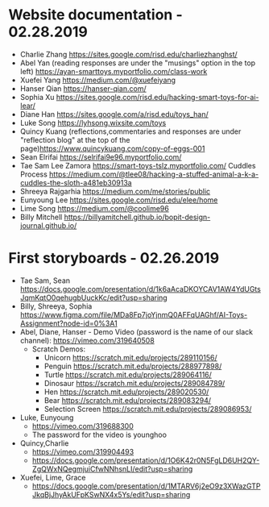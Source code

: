 # Website documentation - 02.28.2019

* Charlie Zhang <https://sites.google.com/risd.edu/charliezhanghst/>
* Abel Yan (reading responses are under the "musings" option in the top left) <https://ayan-smarttoys.myportfolio.com/class-work>
* Xuefei Yang <https://medium.com/@xuefeiyang>
* Hanser Qian <https://hanser-qian.com/>
* Sophia Xu <https://sites.google.com/risd.edu/hacking-smart-toys-for-ai-lear/>
* Diane Han <https://sites.google.com/a/risd.edu/toys_han/>
* Luke Song <https://lyhsong.wixsite.com/toys>
* Quincy Kuang (reflections,commentaries and responses are under "reflection blog" at the top of the page)<https://www.quincykuang.com/copy-of-eggs-001>
* Sean Elrifai <https://selrifai9e96.myportfolio.com/>
* Tae Sam Lee Zamora <https://smart-toys-tslz.myportfolio.com/>
Cuddles Process <https://medium.com/@tlee08/hacking-a-stuffed-animal-a-k-a-cuddles-the-sloth-a481eb30913a>
* Shreeya Rajgarhia <https://medium.com/me/stories/public>
* Eunyoung Lee <https://sites.google.com/risd.edu/elee/home>
* Lime Song https://medium.com/@coolime96
* Billy Mitchell <https://billyamitchell.github.io/bopit-design-journal.github.io/>
   
# First storyboards - 02.26.2019
* Tae Sam, Sean <https://docs.google.com/presentation/d/1k6aAcaDKOYCAV1AW4YdUGtsJqmKqtO0qehugbUuckKc/edit?usp=sharing>
* Billy, Shreeya, Sophia <https://www.figma.com/file/MDa8Fp7joYjnmQ0AFFqUAGhf/AI-Toys-Assignment?node-id=0%3A1>
* Abel, Diane, Hanser - Demo Video (password is the name of our slack channel): <https://vimeo.com/319640508>
    * Scratch Demos:
      * Unicorn https://scratch.mit.edu/projects/289110156/
      * Penguin https://scratch.mit.edu/projects/288977898/
      * Turtle https://scratch.mit.edu/projects/289064116/
      * Dinosaur https://scratch.mit.edu/projects/289084789/
      * Hen https://scratch.mit.edu/projects/289020530/
      * Bear https://scratch.mit.edu/projects/289083294/ 
      * Selection Screen https://scratch.mit.edu/projects/289086953/
* Luke, Eunyoung 
   * <https://vimeo.com/319688300>
   * The password for the video is younghoo
* Quincy,Charlie
   * https://vimeo.com/319904493
   * https://docs.google.com/presentation/d/1O6K42r0N5FgLD6UH2QY-ZgQWxNQegmjuiCfwNNhsnLI/edit?usp=sharing
* Xuefei, Lime, Grace
   * https://docs.google.com/presentation/d/1MTARV6j2eO9z3XWazGTPJkqBjJhyAkUFpKSwNX4x5Ys/edit?usp=sharing
   
